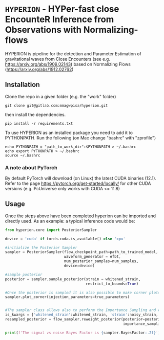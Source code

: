 # `HYPERION` - HYPer-fast close EncounteR Inference from Observations with Normalizing-flows 

HYPERION is pipeline for the detection and Parameter Estimation of gravitational waves from Close Encounters (see e.g. https://arxiv.org/abs/1909.02143) based on Normalizing Flows (https://arxiv.org/abs/1912.02762) 

## Installation

Clone the repo in a given folder (e.g. the "work" folder)

```
git clone git@gitlab.com:mmagwpisa/hyperion.git
```

then install the dependencies.

```
pip install -r requirements.txt
```

To use HYPERION as an installed package you need to add it to PYTHONPATH. 
Run the following (on Mac change "bashrc" with "zprofile")

```
echo PYTHONPATH = "path_to_work_dir":$PYTHONPATH > ~/.bashrc  
echo export PYTHONPATH > ~/.bashrc  
source ~/.bashrc
```

### A note about PyTorch
By default PyTorch will download (on Linux) the latest CUDA binaries (12.1). 
Refer to the page https://pytorch.org/get-started/locally/ for other CUDA versions
(e.g. PcUniverse only works with CUDA <= 11.8)

## Usage

Once the steps above have been completed hyperion can be imported and directly used. 
As an example: a typical inference code would be:

```python
from hyperion.core import PosteriorSampler

device = 'cuda' if torch.cuda.is_available() else 'cpu'

#initialize the Posterior Sampler
sampler = PosteriorSampler(flow_checkpoint_path=path_to_trained_model, 
                           waveform_generator = efbt, 
                           num_posterior_samples=num_samples, 
                           device=device)

#sample posterior
posterior = sampler.sample_posterior(strain = whitened_strain,
                                     restrict_to_bounds=True)

#Once the posterior is sampled it is also possible to make corner plots
sampler.plot_corner(injection_parameters=true_parameters)


#The sampler class allows also to perform the Importance Sampling and computing Bayes Factors
is_kwargs = {'whitened_strain':whitened_strain, 'strain':noisy_strain, 'psd':psd, 'event_time':t_gps}
resampled_posterior = flow_sampler.reweight_posterior(posterior=posterior,                      
                                                      importance_sampling_kwargs=is_kwargs)

print(f'The signal vs noise Bayes Factor is {sampler.BayesFactor:.2f}')
```




